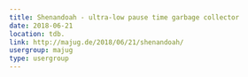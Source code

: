 ```yaml
---
title: Shenandoah - ultra-low pause time garbage collector
date: 2018-06-21
location: tdb.
link: http://majug.de/2018/06/21/shenandoah/
usergroup: majug
type: usergroup
---
```

